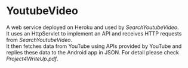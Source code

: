 # YoutubeVideo

A web service deployed on Heroku and used by _SearchYoutubeVideo_.  
It uses an HttpServlet to implement an API and receives HTTP requests from _SearchYoutubeVideo_.  
It then fetches data from YouTube using APIs provided by YouTube and replies these data to the Android app in JSON.
For detail please check _Project4WriteUp.pdf_.
